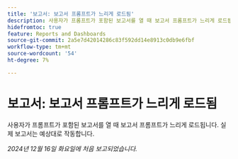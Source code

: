 ```yaml
---
title: '보고서: 보고서 프롬프트가 느리게 로드됨'
description: 사용자가 프롬프트가 포함된 보고서를 열 때 보고서 프롬프트가 느리게 로드됩니다. 실제 보고서는 예상대로 작동합니다.
hidefromtoc: true
feature: Reports and Dashboards
source-git-commit: 2a5e7d42014286c83f592dd14e8913c0db9e6fbf
workflow-type: tm+mt
source-wordcount: '54'
ht-degree: 7%

---
```



# 보고서: 보고서 프롬프트가 느리게 로드됨

사용자가 프롬프트가 포함된 보고서를 열 때 보고서 프롬프트가 느리게 로드됩니다. 실제 보고서는 예상대로 작동합니다.

_2024년 12월 16일 화요일에 처음 보고되었습니다._
